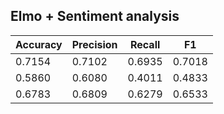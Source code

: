 ## Elmo + Sentiment analysis

| Accuracy | Precision | Recall | F1 |
|----------|-----------|--------|----|
| 0.7154  | 0.7102 | 0.6935 | 0.7018 |
| 0.5860 | 0.6080 | 0.4011 | 0.4833 |
| 0.6783 | 0.6809 | 0.6279 | 0.6533 |
